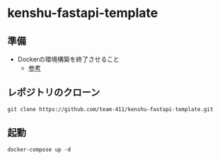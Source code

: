 # kenshu-fastapi-template

## 準備
- Dockerの環境構築を終了させること
    - [参考](https://team-lab.github.io/skillup/step1/04a-docker.html)

## レポジトリのクローン
```
git clone https://github.com/team-411/kenshu-fastapi-template.git
```

## 起動
```
docker-compose up -d
```

